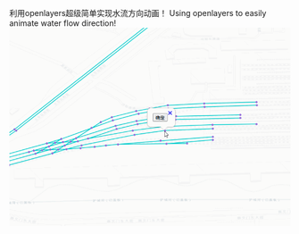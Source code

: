 利用openlayers超级简单实现水流方向动画！
Using openlayers to easily animate water flow direction!
![demonstrate](https://github.com/chen21749/ConnectivityAnalysis/blob/main/picture/demonstrate.gif)
